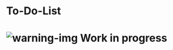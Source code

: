 # To-Do-List

# ![warning-img](https://em-content.zobj.net/thumbs/120/whatsapp/326/warning_26a0-fe0f.png) Work in progress